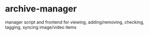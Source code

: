 # archive-manager
manager script and frontend for viewing, adding/removing, checking, tagging, syncing image/video items
